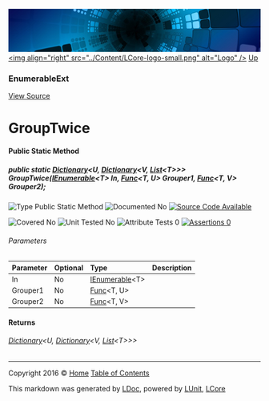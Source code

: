 ![](../Content/LCore-banner-small.png "")
[&lt;img align=&quot;right&quot; src=&quot;../Content/LCore-logo-small.png&quot; alt=&quot;Logo&quot; /&gt;](../../README.md)
[Up](EnumerableExt.md)

### EnumerableExt
[View Source](../Extensions/Reference%20Types/EnumerableExt.cs)

# GroupTwice

#### Public Static Method

##### public static <a href="https://msdn.microsoft.com/en-us/library/xfhwa508.aspx" alt="" target="_blank">Dictionary</a>&lt;U, <a href="https://msdn.microsoft.com/en-us/library/xfhwa508.aspx" alt="" target="_blank">Dictionary</a>&lt;V, <a href="https://msdn.microsoft.com/en-us/library/6sh2ey19.aspx" alt="" target="_blank">List</a>&lt;T&gt;&gt;&gt; GroupTwice(<a href="https://msdn.microsoft.com/en-us/library/78dfe2yb.aspx" alt="" target="_blank">IEnumerable</a>&lt;T&gt; In, <a href="https://msdn.microsoft.com/en-us/library/bb549151.aspx" alt="" target="_blank">Func</a>&lt;T, U&gt; Grouper1, <a href="https://msdn.microsoft.com/en-us/library/bb549151.aspx" alt="" target="_blank">Func</a>&lt;T, V&gt; Grouper2);

![Type Public Static Method](http://b.repl.ca/v1/Type-Public%20Static%20Method-blue.png "")     ![Documented No](http://b.repl.ca/v1/Documented-No-red.png "") [![Source Code Available](http://b.repl.ca/v1/Source%20Code-Available-brightgreen.png "")](../Extensions/Reference%20Types/EnumerableExt.cs#L1805)

![Covered No](http://b.repl.ca/v1/Covered-No-red.png "") ![Unit Tested No](http://b.repl.ca/v1/Unit%20Tested-No-lightgrey.png "") ![Attribute Tests 0](http://b.repl.ca/v1/Attribute%20Tests-0-lightgrey.png "") [![Assertions 0](http://b.repl.ca/v1/Assertions-0-lightgrey.png "")](../Extensions/Reference%20Types/EnumerableExt.cs)

###### Parameters

Parameter | Optional | Type | Description
:---  | :---  | :---  | :--- 
In | No | <a href="https://msdn.microsoft.com/en-us/library/78dfe2yb.aspx" alt="" target="_blank">IEnumerable</a>&lt;T&gt; | 
Grouper1 | No | <a href="https://msdn.microsoft.com/en-us/library/bb549151.aspx" alt="" target="_blank">Func</a>&lt;T, U&gt; | 
Grouper2 | No | <a href="https://msdn.microsoft.com/en-us/library/bb549151.aspx" alt="" target="_blank">Func</a>&lt;T, V&gt; | 


#### Returns

###### <a href="https://msdn.microsoft.com/en-us/library/xfhwa508.aspx" alt="" target="_blank">Dictionary</a>&lt;U, <a href="https://msdn.microsoft.com/en-us/library/xfhwa508.aspx" alt="" target="_blank">Dictionary</a>&lt;V, <a href="https://msdn.microsoft.com/en-us/library/6sh2ey19.aspx" alt="" target="_blank">List</a>&lt;T&gt;&gt;&gt;



---

Copyright 2016 &copy; [Home](../../README.md) [Table of Contents](../../TableOfContents.md)

This markdown was generated by [LDoc](https://github.com/CodeSingularity/LDoc), powered by [LUnit](https://github.com/CodeSingularity/LUnit), [LCore](https://github.com/CodeSingularity/LCore)
